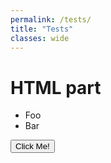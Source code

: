 ```yaml
---
permalink: /tests/
title: "Tests"
classes: wide
---
```


<div id="html" markdown="0">
<h1>HTML part</h1>

  <ul>
    <li>Foo</li>
    <li>Bar</li>
  </ul>
  <button type="button" onclick='document.getElementById("demo").innerHTML = "Hello JavaScript!"'>Click Me!</button>

</div>
